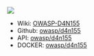 ![](https://www2.owasp.org/www-project-d4n155/assets/images/logo.jpg)

* Wiki: [OWASP-D4N155](https://www2.owasp.org/www-project-d4n155/)
* Github: [owasp/d4n155](https://github.com/OWASP/D4N155)
* API: [owasp/d4n155](https://github.com/OWASP/D4N155/tree/api)
* DOCKER: [owasp/d4n155](https://github.com/OWASP/D4N155/tree/docker)
